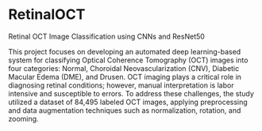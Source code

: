 # RetinalOCT
Retinal OCT Image Classification using CNNs and ResNet50

This project focuses on developing an automated deep learning-based system for classifying Optical Coherence Tomography (OCT) images into four categories: Normal, Choroidal Neovascularization (CNV), Diabetic Macular Edema (DME), and Drusen. OCT imaging plays a critical role in diagnosing retinal conditions; however, manual interpretation is labor intensive and susceptible to errors. To address these challenges, the study utilized a dataset of 84,495 labeled OCT images, applying preprocessing and data augmentation techniques such as normalization, rotation, and zooming.
